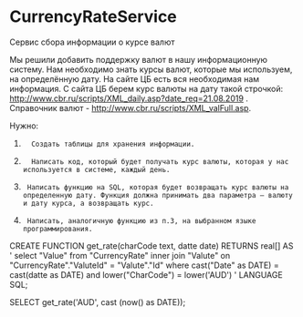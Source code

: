 # CurrencyRateService
Сервис сбора информации о курсе валют


Мы решили добавить поддержку валют в нашу информационную систему. Нам необходимо знать курсы валют, которые мы используем, 
на определённую дату. На сайте ЦБ есть вся необходимая нам информация. С сайта ЦБ берем курс валюты на дату 
такой строчкой: http://www.cbr.ru/scripts/XML_daily.asp?date_req=21.08.2019 . 
Справочник валют - http://www.cbr.ru/scripts/XML_valFull.asp. 


Нужно: 
1.       Создать таблицы для хранения информации.
2.       Написать код, который будет получать курс валюты, которая у нас используется в системе, каждый день. 
3.      Написать функцию на SQL, которая будет возвращать курс валюты на определенную дату. Функция должна принимать два параметра – валюту и дату курса, а возвращать курс.
4.      Написать, аналогичную функцию из п.3, на выбранном языке программирования. 



CREATE FUNCTION get_rate(charCode text, datte date) RETURNS real[] AS '
    select "Value"
	from "CurrencyRate" 
	inner join "Valute" on "CurrencyRate"."ValuteId" = "Valute"."Id"
	where cast("Date" as DATE) = cast(datte as DATE)
    and lower("CharCode") = lower('AUD')
' LANGUAGE SQL;

SELECT get_rate('AUD', cast (now() as DATE));